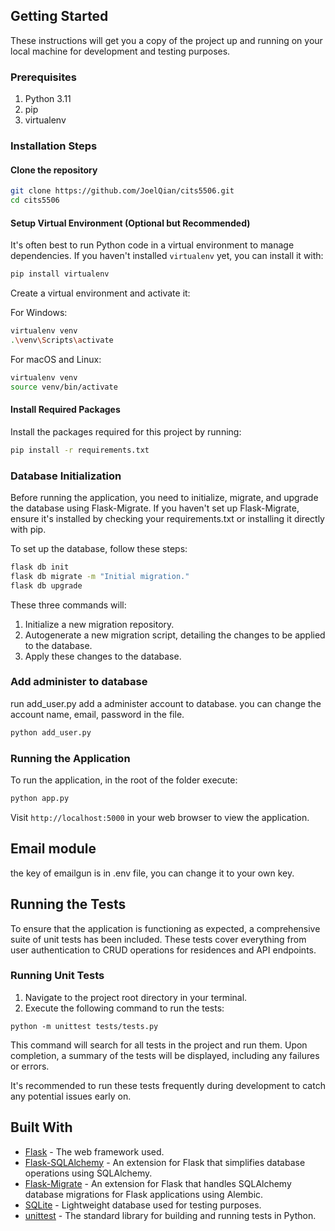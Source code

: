 ## Getting Started

These instructions will get you a copy of the project up and running on your local machine for development and testing purposes.

### Prerequisites

1. Python 3.11
2. pip
3. virtualenv

### Installation Steps

#### Clone the repository

```bash
git clone https://github.com/JoelQian/cits5506.git
cd cits5506
```

#### Setup Virtual Environment (Optional but Recommended)

It's often best to run Python code in a virtual environment to manage dependencies. If you haven't installed `virtualenv` yet, you can install it with:

```bash
pip install virtualenv
```

Create a virtual environment and activate it:

For Windows:
```bash
virtualenv venv
.\venv\Scripts\activate
```

For macOS and Linux:
```bash
virtualenv venv
source venv/bin/activate
```

#### Install Required Packages

Install the packages required for this project by running:

```bash
pip install -r requirements.txt
```

### Database Initialization
Before running the application, you need to initialize, migrate, and upgrade the database using Flask-Migrate. If you haven't set up Flask-Migrate, ensure it's installed by checking your requirements.txt or installing it directly with pip.

To set up the database, follow these steps:
```bash
flask db init
flask db migrate -m "Initial migration."
flask db upgrade

```

These three commands will:

1. Initialize a new migration repository.
2. Autogenerate a new migration script, detailing the changes to be applied to the database.
3. Apply these changes to the database.

### Add administer to database
run add_user.py add a administer account to database. you can change the account name, email, password in the file.

```bash
python add_user.py
```

### Running the Application

To run the application, in the root of the folder execute:

```bash
python app.py
```

Visit `http://localhost:5000` in your web browser to view the application.

## Email module
the key of emailgun is in .env file, you can change it to your own key.

## Running the Tests

To ensure that the application is functioning as expected, a comprehensive suite of unit tests has been included. These tests cover everything from user authentication to CRUD operations for residences and API endpoints.

### Running Unit Tests

1. Navigate to the project root directory in your terminal.
2. Execute the following command to run the tests:

```shell
python -m unittest tests/tests.py
```
This command will search for all tests in the project and run them. Upon completion, a summary of the tests will be displayed, including any failures or errors.

It's recommended to run these tests frequently during development to catch any potential issues early on.

## Built With

* [Flask](http://flask.palletsprojects.com/) - The web framework used.
* [Flask-SQLAlchemy](https://flask-sqlalchemy.palletsprojects.com/) - An extension for Flask that simplifies database operations using SQLAlchemy.
* [Flask-Migrate](https://flask-migrate.readthedocs.io/) - An extension for Flask that handles SQLAlchemy database migrations for Flask applications using Alembic.
* [SQLite](https://www.sqlite.org/) - Lightweight database used for testing purposes.
* [unittest](https://docs.python.org/3/library/unittest.html) - The standard library for building and running tests in Python.
